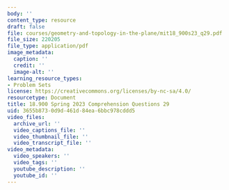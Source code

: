 ```yaml
---
body: ''
content_type: resource
draft: false
file: courses/geometry-and-topology-in-the-plane/mit18_900s23_q29.pdf
file_size: 220205
file_type: application/pdf
image_metadata:
  caption: ''
  credit: ''
  image-alt: ''
learning_resource_types:
- Problem Sets
license: https://creativecommons.org/licenses/by-nc-sa/4.0/
resourcetype: Document
title: 18.900 Spring 2023 Comprehension Questions 29
uid: 3655b873-0d9d-461d-84ea-6bbc978cddd5
video_files:
  archive_url: ''
  video_captions_file: ''
  video_thumbnail_file: ''
  video_transcript_file: ''
video_metadata:
  video_speakers: ''
  video_tags: ''
  youtube_description: ''
  youtube_id: ''
---
```

